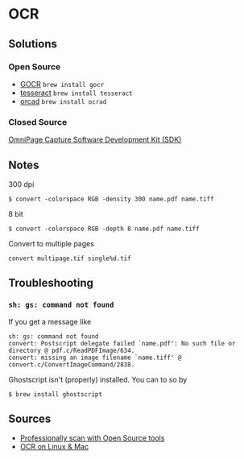 # OCR #

## Solutions ##

### Open Source ###

- [GOCR](http://jocr.sourceforge.net/) `brew install gocr`
- [tesseract](http://code.google.com/p/tesseract-ocr/) `brew install tesseract`
- [orcad](http://www.gnu.org/software/ocrad/) `brew install ocrad`

### Closed Source ###

[OmniPage Capture Software Development Kit (SDK)](http://www.nuance.com/for-business/by-product/omnipage/csdk/index.htm)

## Notes ##

300 dpi

    $ convert -colorspace RGB -density 300 name.pdf name.tiff

8 bit

    $ convert -colorspace RGB -depth 8 name.pdf name.tiff

Convert to multiple pages

    convert multipage.tif single%d.tif

## Troubleshooting ##

### `sh: gs: command not found` ###

If you get a message like

    sh: gs: command not found
    convert: Postscript delegate failed `name.pdf': No such file or directory @ pdf.c/ReadPDFImage/634.
    convert: missing an image filename `name.tiff' @ convert.c/ConvertImageCommand/2838.

Ghostscript isn't (properly) installed. You can to so by

    $ brew install ghostscript

## Sources ##

- [Professionally scan with Open Source tools](http://aldeby.org/blog/index.php/how-to-professionally-scan-and-ocr-with-open-source-tools.html)
- [OCR on Linux & Mac](http://gl.ib.ly/archives/35-Doing-OCR-on-linuxMac.html:http://gl.ib.ly/archives/35-Doing-OCR-on-linuxMac.html)
